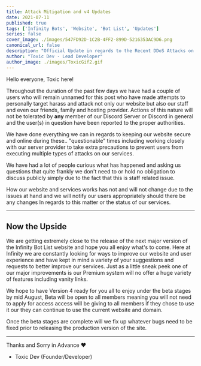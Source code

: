 ```yaml
---
title: Attack Mitigation and v4 Updates
date: 2021-07-11
published: true
tags: ['Infinity Bots', 'Website', 'Bot List', 'Updates']
series: false
cover_image: ./images/547FD92D-1C2B-4FF2-899D-5216353AC9D6.png
canonical_url: false
description: "Official Update in regards to the Recent DDoS Attacks on the Infinity Website and Staff."
author: "Toxic Dev - Lead Developer"
author_image: ./images/ToxicGif2.gif
---
```


Hello everyone, Toxic here!

Throughout the duration of the past few days we have had a couple of users who will remain unnamed for this post who have made attempts
to personally target harass and attack not only our website but also our staff and even our friends, family and hosting provider. Actions of this nature will not
be tolerated by **any** member of our Discord Server or Discord in general and the user(s) in question have been reported to the proper authorities.

We have done everything we can in regards to keeping our website secure and online during these.. "questionable" times including working closely
with our server provider to take extra precautions to prevent users from executing multiple types of attacks on our services.

We have had a lot of people curious what has happened and asking us questions that quite frankly we don't need to or hold no obligation to discuss publicly
simply due to the fact that this is staff related issue.

How our website and services works has not and will not change due to the issues at hand and we will notify our users appropriately should there be any changes
In regards to this matter or the status of our services.

---

## Now the Upside

We are getting extremely close to the release of the next major version of the Infinity Bot List website and hope you all enjoy what's to come. Here at Infinity
we are constantly looking for ways to improve our website and user experience and have kept in mind a variety of your suggestions and requests to better improve 
our services. Just as a little sneak peek one of our major improvements is our Premium system will no offer a huge variety of features including vanity links.

We hope to have Version 4 ready for you all to enjoy under the beta stages by mid August, Beta will be open to all members meaning you will not need to apply for access
access will be giving to all members if they chose to use it our they can continue to use the current website and domain.

Once the beta stages are complete will we fix up whatever bugs need to be fixed prior to releasing the production version of the site.


---

Thanks and Sorry in Advance ❤️
- Toxic Dev (Founder/Developer)
